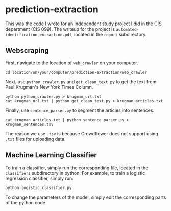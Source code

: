 # prediction-extraction
This was the code I wrote for an independent study project I did in the CIS department (CIS 099). The writeup for the project is `automated-identification-extraction.pdf`, located in the `report` subdirectory. 

## Webscraping 
First, navigate to the location of `web_crawler` on your computer. 
```
cd location/on/your/computer/prediction-extraction/web_crawler
```
Next, use `python_crawler.py` and `get_clean_text.py` to get the text from Paul Krugman's New York Times Column. 
```
python python_crawler.py > krugman_url.txt
cat krugman_url.txt | python get_clean_text.py > krugman_articles.txt
```
Finally, use `sentence_parser.py` to segment the articles into sentences.
```
cat krugman_articles.txt | python sentence_parser.py > krugman_sentences.tsv
```
The reason we use `.tsv` is because Crowdflower does not support using `.txt` files for uploading data.

## Machine Learning Classifier
To train a classifier, simply run the corresponding file, located in the `classifiers` subdirectory in python. For example, to train a logistic regression classifier, simply run:
```
python logistic_classifier.py
```
To change the parameters of the model, simply edit the corresponding parts of the python code. 
